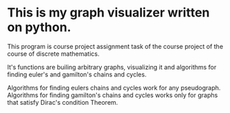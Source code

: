 # This is my graph visualizer written on python.

This program is course project assignment task of the course project of the course of discrete mathematics.

It's functions are builing arbitrary graphs, visualizing it and algorithms for finding euler's and gamilton's chains and cycles.

Algorithms for finding eulers chains and cycles work for any pseudograph. Algorithms for finding gamilton's chains and cycles works only for graphs that satisfy Dirac's condition Theorem.

